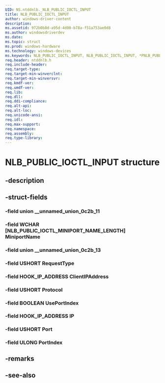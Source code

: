 ```yaml
---
UID: NS.ntddnlb._NLB_PUBLIC_IOCTL_INPUT
title: NLB_PUBLIC_IOCTL_INPUT
author: windows-driver-content
description: 
ms.assetid: 972b0b8d-a95d-4d00-b78a-f51a753ae0d8
ms.author: windowsdriverdev
ms.date: 
ms.topic: struct
ms.prod: windows-hardware
ms.technology: windows-devices
ms.keywords: NLB_PUBLIC_IOCTL_INPUT, NLB_PUBLIC_IOCTL_INPUT, *PNLB_PUBLIC_IOCTL_INPUT
req.header: ntddnlb.h
req.include-header:
req.target-type:
req.target-min-winverclnt:
req.target-min-winversvr:
req.kmdf-ver:
req.umdf-ver:
req.lib:
req.dll:
req.ddi-compliance:
req.alt-api:
req.alt-loc:
req.unicode-ansi:
req.idl:
req.max-support:
req.namespace:
req.assembly:
req.type-library:
---
```


# NLB_PUBLIC_IOCTL_INPUT structure

## -description



## -struct-fields

### -field union __unnamed_union_0c2b_11			
 	
### -field WCHAR [NLB_PUBLIC_IOCTL_MINIPORT_NAME_LENGTH] MiniportName			
 	
### -field union __unnamed_union_0c2b_13			
 	
### -field USHORT RequestType			
 	
### -field HOOK_IP_ADDRESS ClientIPAddress			
 	
### -field USHORT Protocol			
 	
### -field BOOLEAN UsePortIndex			
 	
### -field HOOK_IP_ADDRESS IP			
 	
### -field USHORT Port			
 	
### -field ULONG PortIndex			
 	
## -remarks

## -see-also
